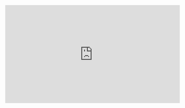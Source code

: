 <iframe width="560" height="315" src="https://www.youtube.com/embed/gPIKd5ygsL4" title="YouTube video player" frameborder="0" allow="accelerometer; autoplay; clipboard-write; encrypted-media; gyroscope; picture-in-picture" allowfullscreen></iframe>